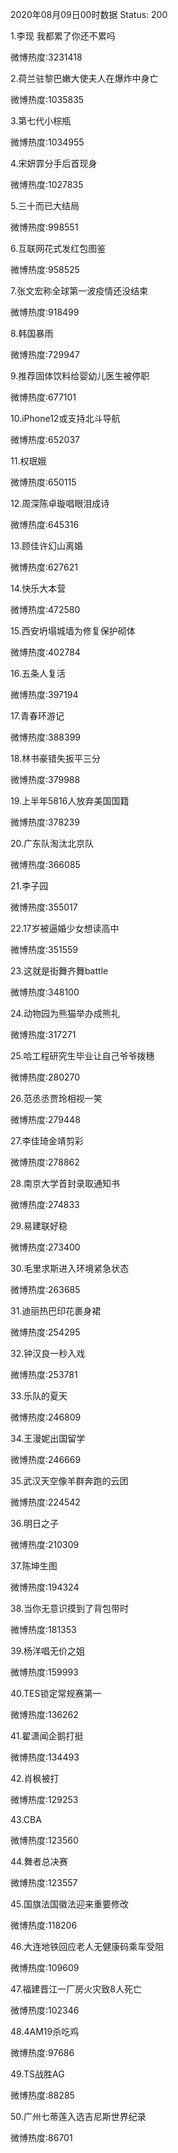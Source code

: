 2020年08月09日00时数据
Status: 200

1.李现 我都累了你还不累吗

微博热度:3231418

2.荷兰驻黎巴嫩大使夫人在爆炸中身亡

微博热度:1035835

3.第七代小棕瓶

微博热度:1034955

4.宋妍霏分手后首现身

微博热度:1027835

5.三十而已大结局

微博热度:998551

6.互联网花式发红包图鉴

微博热度:958525

7.张文宏称全球第一波疫情还没结束

微博热度:918499

8.韩国暴雨

微博热度:729947

9.推荐固体饮料给婴幼儿医生被停职

微博热度:677101

10.iPhone12或支持北斗导航

微博热度:652037

11.权珉娥

微博热度:650115

12.周深陈卓璇唱眼泪成诗

微博热度:645316

13.顾佳许幻山离婚

微博热度:627621

14.快乐大本营

微博热度:472580

15.西安坍塌城墙为修复保护砌体

微博热度:402784

16.五条人复活

微博热度:397194

17.青春环游记

微博热度:388399

18.林书豪错失扳平三分

微博热度:379988

19.上半年5816人放弃美国国籍

微博热度:378239

20.广东队淘汰北京队

微博热度:366085

21.李子园

微博热度:355017

22.17岁被逼婚少女想读高中

微博热度:351559

23.这就是街舞齐舞battle

微博热度:348100

24.动物园为熊猫举办成熊礼

微博热度:317271

25.哈工程研究生毕业让自己爷爷拨穗

微博热度:280270

26.范丞丞贾玲相视一笑

微博热度:279448

27.李佳琦金靖剪彩

微博热度:278862

28.南京大学首封录取通知书

微博热度:274833

29.易建联好稳

微博热度:273400

30.毛里求斯进入环境紧急状态

微博热度:263685

31.迪丽热巴印花裹身裙

微博热度:254295

32.钟汉良一秒入戏

微博热度:253781

33.乐队的夏天

微博热度:246809

34.王漫妮出国留学

微博热度:246669

35.武汉天空像羊群奔跑的云团

微博热度:224542

36.明日之子

微博热度:210309

37.陈坤生图

微博热度:194324

38.当你无意识摸到了背包带时

微博热度:181353

39.杨洋唱无价之姐

微博热度:159993

40.TES锁定常规赛第一

微博热度:136262

41.翟潇闻企鹅打挺

微博热度:134493

42.肖枫被打

微博热度:129253

43.CBA

微博热度:123560

44.舞者总决赛

微博热度:123557

45.国旗法国徽法迎来重要修改

微博热度:118206

46.大连地铁回应老人无健康码乘车受阻

微博热度:109609

47.福建晋江一厂房火灾致8人死亡

微博热度:102346

48.4AM19杀吃鸡

微博热度:97686

49.TS战胜AG

微博热度:88285

50.广州七蒂莲入选吉尼斯世界纪录

微博热度:86701


